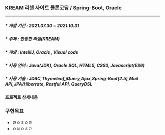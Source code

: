 ### KREAM 리셀 사이트 클론코딩 / Spring-Boot, Oracle
-----------------------------------------------------
##### * 개발 기간 : 2021.07.30 ~ 2021.10.31
##### * 주제 : 한정판 리셀(KREAM)
##### * 개발 : IntelliJ, Oracle , Visual code
##### * 사용 언어 : Java(JDK), Oracle SQL, HTML5, CSS3, Javascript(ES6)
##### * 사용 기술 : JDBC,Thymeleaf,jQuery,Ajax,Spring-Boot(2.5),Mail API,JPA/Hiberrate, Restful API, QueryDSL

#### 프로젝트 상세내용

### 구현목표
+ ㄹㅇㅎㅇㄹ
+ ㅇㅀㅇㅎㄹ

